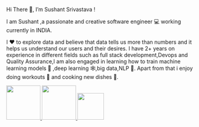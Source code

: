 Hi There 👋, I’m Sushant Srivastava !

I am Sushant ,a passionate and creative software engineer 💻 working currently in INDIA.

I ❤️ to explore data and believe that data tells us more than numbers and it helps us understand our users and their desires.
I have 2+ years on experience in different fields such as full stack development,Devops and Quality Assurance,I am also engaged 
in learning how to train machine learning models 🤖 ,deep learning 🕸️,big data,NLP 🧠.
Apart from that i enjoy doing workouts 🏅 and cooking new dishes 🍛.


<p float="left">
  <a href="https://python.org/" target="_blank" >
    <img src="https://media1.giphy.com/media/KAq5w47R9rmTuvWOWa/giphy.gif"  height="90" />
  </a>
  <a href="https://golang.org/" target="_blank" >
    <img src="https://raw.githubusercontent.com/itsksaurabh/itsksaurabh/master/assets/golang.gif"  height="90" />
  </a>
  <a href="https://kotlinlang.org/" target="_blank" >
    <img src="https://raw.githubusercontent.com/DARK-art108/ItsRitesh/master/assets/kot.png"  height="70" />
  </a>
 </p>



